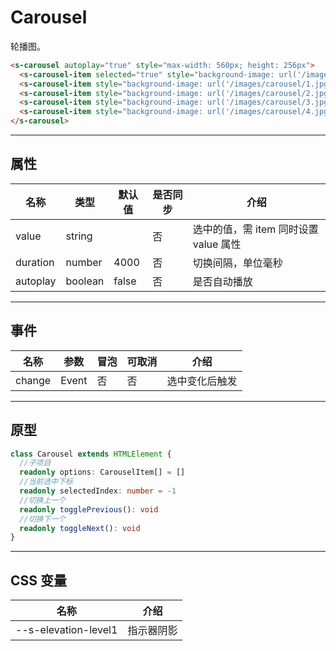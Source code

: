 # Carousel

轮播图。

```html preview
<s-carousel autoplay="true" style="max-width: 560px; height: 256px">
  <s-carousel-item selected="true" style="background-image: url('/images/carousel/0.jpg')"></s-carousel-item>
  <s-carousel-item style="background-image: url('/images/carousel/1.jpg')"></s-carousel-item>
  <s-carousel-item style="background-image: url('/images/carousel/2.jpg')"></s-carousel-item>
  <s-carousel-item style="background-image: url('/images/carousel/3.jpg')"></s-carousel-item>
  <s-carousel-item style="background-image: url('/images/carousel/4.jpg')"></s-carousel-item>
</s-carousel>
```

---

## 属性

| 名称     | 类型     | 默认值 | 是否同步 | 介绍                                |
| -------- | ------- | ------ | ------- | ----------------------------------- |
| value    | string  |        | 否      | 选中的值，需 item 同时设置 value 属性 |
| duration | number  | 4000   | 否      | 切换间隔，单位毫秒                    |
| autoplay | boolean | false  | 否      | 是否自动播放                         |

---

## 事件

| 名称   | 参数   | 冒泡 | 可取消 | 介绍          |
| ------ |------ |------|------ |-------------- |
| change | Event | 否   | 否     | 选中变化后触发 |

---

## 原型

```ts
class Carousel extends HTMLElement {
  //子项目
  readonly options: CarouselItem[] = []
  //当前选中下标
  readonly selectedIndex: number = -1
  //切换上一个
  readonly togglePrevious(): void
  //切换下一个
  readonly toggleNext(): void
}
```

---

## CSS 变量

| 名称                 | 介绍       |
| -------------------- | --------- |
| --s-elevation-level1 | 指示器阴影 |
